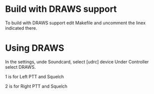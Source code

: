 # Build with DRAWS support
To build with DRAWS support edit Makefile and uncomment the linex indicated there.

# Using DRAWS
In the settings, unde Soundcard, select [udrc] device
Under Controller select DRAWS.

1 is for Left PTT and Squelch

2 is for Right PTT and Squelch
